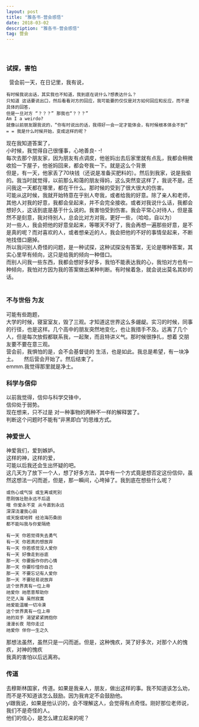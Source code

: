 ```yaml
---
layout: post
title: "雅各书-营会感悟"
date: 2018-03-02
description: "雅各书-营会感悟"
tag: 营会
---
```


　　
### 试探，害怕
 
   营会前一天，在日记里，我有说，
~~~
有时候我说出话，其实我也不知道，我到底在说什么?想表达什么？  
只知道 这话要说出口，然后看看对方的回应，我可能要的仅仅是对方如何回应和反应，而不是具体的回答，  
但是一旦对方 “？？？” 那我也“？？？”    
Am I a weirdo?     
就像以前朋友跟我说的，“你有时说出的话，我得好一会一定才能体会，有时候根本体会不到”  
= = 我是什么时候开始，变成这样的呢？    
~~~
  现在我知道答案了，  
  小时候，我觉得自己很懂事，心地善良- -!    
  每次去那个朋友家，因为朋友有点调皮，他爸妈出去后家里就有点乱，我都会稍微收拾一下屋子，他爸妈回来，都会夸我一下。就是这么个背景  
  但是，有一天，他家丢了70块钱（还说是准备买肥料的）。然后到我家，说是我偷的。我当时就觉得，以前那么和蔼的朋友得妈，这么突然变这样了，我说不是。还问我这一天都在哪里，都在干什么。那时候的受到了很大很大的伤害。  
  可能从这时候，我就开始特意在乎别人夸我，或者给我的好意。除了亲人和老师，其他人对我的好意，我都会垒起来，并不会完全接收。或者对我说什么话，我都会想好久，这话到底是基于什么说的。我害怕受到伤害。我会平常心对待人，但是虽然不是刻意，我对待别人，总会比对方对我，更好一些，（哈哈，自以为）  
  对一些人，我会把他的好意垒起来，等哪天不好了，我会再想一遍那些好意，是不是真的呢？而对喜欢的人，或者想亲近的人，我会把他的不好的事情垒起来，不断地找借口磨掉。  
  所以我问别人奇怪的问题，是一种试探，这种试探没有答案，无论是哪种答案，其实心里早有倾向，这只是给我的倾向一种借口。  
  而别人问我一些东西，我都会想好多好多，我怕不能表达我的心，我怕对方也有一种倾向，我怕对方因为我的答案做出某种判断。有时候着急，就会说出莫名其妙的话。  
   
### 不与世俗 为友 
  可能有些跑题，  
  大学的时候，寝室室友，毁了三观。才知道这世界这么多龌龊。实习的时候，同事的行径，也是这样。几个高中的朋友突然地变化，也让我措手不及。远离了几个人，但是每次放假都联系我，一起聚，而且特讲义气。那时候很挣扎，想着 交朋友要不要在意三观。  
  营会前，我惧怕的是，会不会基督徒的 生活，也是如此。我总是希望，有一块净土。     
  然后营会开始了。然后结束了。  
  emmm.我觉得那里就是净土。  
### 科学与信仰
以前我觉得，信仰与科学交锋中，  
信仰处于弱势。  
现在想来，只不过是 对一种事物的两种不一样的解释罢了。    
判断这个问题时不能有“非黑即白”的思维方式。
### 神爱世人
神爱我们，爱到嫉妒。  
这样的神，这样的爱，  
可能以后我还会生出怀疑的吧。  
这几天为了放下一个人，想了好多方法，其中有一个方式竟是想否定这份信仰，虽然这想法一闪而逝，但是，那一瞬间，心垮掉了。我到底在想些什么呢？  
~~~
或伤心或气馁 或生离或死别  
愿刚强壮胆永远不后退  
哦 你爱永不变 从今直到永远  
深深浇灌我心田  
或天旋或地转 经沧海历桑田  
都不能叫我与你爱隔绝  
~~~
~~~
有一天 你若觉得失去勇气  
有一天 你若真的想放弃  
有一天 你若感觉没人爱你  
有一天 好像走到谷底  
那一天 你要振作你的心情  
那一天 你要珍惜你自己  
那一天 不要忘记有人爱你  
那一天 不要轻易说放弃  
这个世界真有一位上帝  
祂爱你 祂愿意帮助你  
茫茫人海 虽然寂寞  
祂爱能温暖一切冷漠  
这个世界真有一位上帝  
祂的双手 渴望紧紧拥抱你  
漫漫长夜 陪你走过  
祂爱你 伴你一生之久  
~~~
那想法虽然，虽然只是一闪而逝。但是，这种愧疚，哭了好多次，对那个人的愧疚，对神的愧疚  
我真的害怕以后远离祢。  


### 传道
 
  去穆斯林国家，传道。如果是我亲人，朋友，做出这样的事。我不知道该怎么劝，而不是不知道该怎么鼓励。因为我肯定不会鼓励他。   
  yl跟我说，如果是他认识的，会不理解这人，会觉得有点奇怪。刚好那位老师说，我们不是奇怪的人。  
  他们的信心，是怎么建立起来的呢？   
















   
